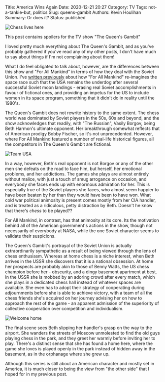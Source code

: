 Title: America Wins Again
Date: 2020-12-21 20:27
Category: TV
Tags: not-a-tankie-but, politics
Slug: queens-gambit
Authors: Kevin Houlihan
Summary: Or does it?
Status: published

![Chess lives here]({static}/images/queens-gambit/chesshall.jpg "Chess lives here")

<i class="fas fa-exclamation-triangle spoiler-icon"></i><span class="spoiler-text">This post contains spoilers for the TV show "The Queen's Gambit"</span>

I loved pretty much everything about The Queen's Gambit, and as you've probably gathered if you've read any of my other posts, I don't have much to say about things if I'm not complaining about them! <i class="far fa-laugh-squint body-icon"></i>

What I do feel obligated to talk about, however, are the differences between this show and "For All Mankind" in terms of how they deal with the Soviet Union. I've [written previously]({filename}/for-all-mankind.md) about how "For All Mankind" re-imagines the space race such that the USA remains the underdog after several successful Soviet moon landings - erasing real Soviet accomplishments in favour of fictional ones, and providing an impetus for the US to include women in its space program, something that it didn't do in reality until the 1980's.

The Queen's Gambit does not rewrite history to the same extent. The chess world was dominated by Soviet players in the 50s, 60s and beyond, and the show acknowledges that readily, with "The Russian", Vasily Borgov, being Beth Harmon's ultimate opponent. Her breakthrough somewhat reflects that of American prodigy Bobby Fischer, so it's not unprecedented. However, where For All Mankind featured a number of real-life historical figures, all the competitors in The Queen's Gambit are fictional.

![Team USA]({static}/images/queens-gambit/teamusa.jpg "Team USA")

In a way, however, Beth's real opponent is not Borgov or any of the other men she defeats on the road to face him, but herself, her emotional problems, and her addictions. The games she plays are almost entirely without malice, with just a touch of smug arrogance on occasion, and everybody she faces ends up with enormous admiration for her. This is especially true of the Soviet players she faces, who almost seem happier to have been beaten by her than they would have been to have won. What cold war political animosity is present comes mostly from her CIA handler, and is treated as a ridiculous, petty distraction by Beth. Doesn't he know that there's *chess* to be played??

For All Mankind, in contrast, has that animosity at its core. Its the motivation behind all of the American government's actions in the show, though not necessarily of everybody at NASA, while the one Soviet character seems to validate their suspicions.

The Queen's Gambit's portrayal of the Soviet Union is actually extraordinarily sympathetic as a result of being viewed through the lens of chess enthusiasm. Whereas at home chess is a niche interest, when Beth arrives in the USSR she discovers that it is a national obsession. At home her prospects are probably akin to those of Benny Watts, the US chess champion before her - obscurity, and a dingy basement apartment at best. In the USSR she is mobbed by an adoring crowd after every match, which she plays in a dedicated chess hall instead of whatever spaces are available. She even has to adopt their strategy of cooperating during adjournments before she is able to achieve victory, with a team of all the chess friends she's acquired on her journey advising her on how to approach the rest of the game - an apparent admission of the superiority of collective cooperation over competition and individualism.

![Welcome home]({static}/images/queens-gambit/parkchesscrowd.jpg "Welcome home")

The final scene sees Beth slipping her handler's grasp on the way to the airport. She wanders the streets of Moscow unmolested to find the old guys playing chess in the park, and they greet her warmly before inviting her to play. There's a distinct sense that she has found a home here, where the game she loves is played openly in the park instead of hidden away in the basement, as in the orphanage where she grew up.

Although this series is still about an American character and mostly set in America, it is much closer to being the view from "the other side" that I hoped for in my previous post.